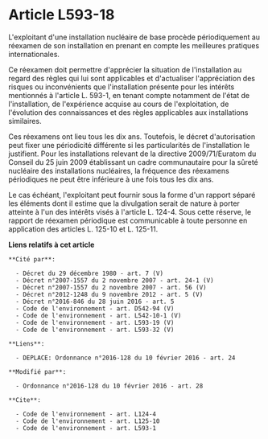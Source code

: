 # Article L593-18

L'exploitant d'une installation nucléaire de base procède périodiquement au réexamen de son installation en prenant en compte
les meilleures pratiques internationales.

Ce réexamen doit permettre d'apprécier la situation de l'installation au regard des règles qui lui sont applicables et
d'actualiser l'appréciation des risques ou inconvénients que l'installation présente pour les intérêts mentionnés à l'article
L. 593-1, en tenant compte notamment de l'état de l'installation, de l'expérience acquise au cours de l'exploitation, de
l'évolution des connaissances et des règles applicables aux installations similaires.

Ces réexamens ont lieu tous les dix ans. Toutefois, le décret d'autorisation peut fixer une périodicité différente si les
particularités de l'installation le justifient. Pour les installations relevant de la directive 2009/71/Euratom du Conseil du
25 juin 2009 établissant un cadre communautaire pour la sûreté nucléaire des installations nucléaires, la fréquence des
réexamens périodiques ne peut être inférieure à une fois tous les dix ans.

Le cas échéant, l'exploitant peut fournir sous la forme d'un rapport séparé les éléments dont il estime que la divulgation
serait de nature à porter atteinte à l'un des intérêts visés à l'article L. 124-4. Sous cette réserve, le rapport de réexamen
périodique est communicable à toute personne en application des articles L. 125-10 et L. 125-11.

**Liens relatifs à cet article**

	**Cité par**:

	  - Décret du 29 décembre 1980 - art. 7 (V)
	  - Décret n°2007-1557 du 2 novembre 2007 - art. 24-1 (V)
	  - Décret n°2007-1557 du 2 novembre 2007 - art. 56 (V)
	  - Décret n°2012-1248 du 9 novembre 2012 - art. 5 (V)
	  - Décret n°2016-846 du 28 juin 2016 - art. 5
	  - Code de l'environnement - art. D542-94 (V)
	  - Code de l'environnement - art. L542-10-1 (V)
	  - Code de l'environnement - art. L593-19 (V)
	  - Code de l'environnement - art. L593-32 (V)

	**Liens**:

	  - DEPLACE: Ordonnance n°2016-128 du 10 février 2016 - art. 24

	**Modifié par**:

	  - Ordonnance n°2016-128 du 10 février 2016 - art. 28

	**Cite**:

	  - Code de l'environnement - art. L124-4
	  - Code de l'environnement - art. L125-10
	  - Code de l'environnement - art. L593-1
